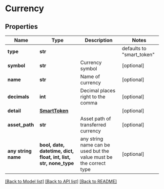 # Currency


## Properties
Name | Type | Description | Notes
------------ | ------------- | ------------- | -------------
**type** | **str** |  | defaults to "smart_token"
**symbol** | **str** | Currency symbol | [optional] 
**name** | **str** | Name of currency | [optional] 
**decimals** | **int** | Decimal places right to the comma | [optional] 
**detail** | [**SmartToken**](SmartToken.md) |  | [optional] 
**asset_path** | **str** | Asset path of transferred currency | [optional] 
**any string name** | **bool, date, datetime, dict, float, int, list, str, none_type** | any string name can be used but the value must be the correct type | [optional]

[[Back to Model list]](../README.md#documentation-for-models) [[Back to API list]](../README.md#documentation-for-api-endpoints) [[Back to README]](../README.md)


